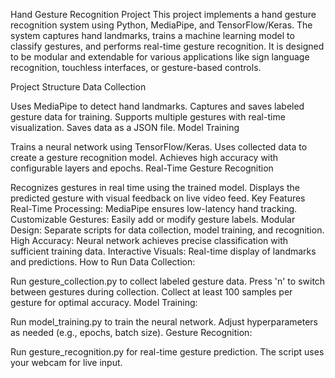 Hand Gesture Recognition Project
This project implements a hand gesture recognition system using Python, MediaPipe, and TensorFlow/Keras. The system captures hand landmarks, trains a machine learning model to classify gestures, and performs real-time gesture recognition. It is designed to be modular and extendable for various applications like sign language recognition, touchless interfaces, or gesture-based controls.

Project Structure
Data Collection

Uses MediaPipe to detect hand landmarks.
Captures and saves labeled gesture data for training.
Supports multiple gestures with real-time visualization.
Saves data as a JSON file.
Model Training

Trains a neural network using TensorFlow/Keras.
Uses collected data to create a gesture recognition model.
Achieves high accuracy with configurable layers and epochs.
Real-Time Gesture Recognition

Recognizes gestures in real time using the trained model.
Displays the predicted gesture with visual feedback on live video feed.
Key Features
Real-Time Processing: MediaPipe ensures low-latency hand tracking.
Customizable Gestures: Easily add or modify gesture labels.
Modular Design: Separate scripts for data collection, model training, and recognition.
High Accuracy: Neural network achieves precise classification with sufficient training data.
Interactive Visuals: Real-time display of landmarks and predictions.
How to Run
Data Collection:

Run gesture_collection.py to collect labeled gesture data.
Press 'n' to switch between gestures during collection.
Collect at least 100 samples per gesture for optimal accuracy.
Model Training:

Run model_training.py to train the neural network.
Adjust hyperparameters as needed (e.g., epochs, batch size).
Gesture Recognition:

Run gesture_recognition.py for real-time gesture prediction.
The script uses your webcam for live input.
